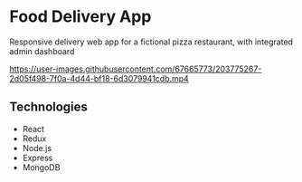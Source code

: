 # Food Delivery App
Responsive delivery web app for a fictional pizza restaurant, with integrated admin
dashboard


https://user-images.githubusercontent.com/67665773/203775267-2d05f498-7f0a-4d44-bf18-6d3079941cdb.mp4


## Technologies
* React
* Redux
* Node.js
* Express
* MongoDB

